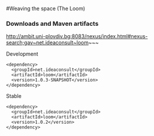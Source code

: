 #Weaving the space (The Loom)

### Downloads and Maven artifacts

 http://ambit.uni-plovdiv.bg:8083/nexus/index.html#nexus-search;gav~net.ideaconsult~loom~~~
 
Development 
````
<dependency>
  <groupId>net.ideaconsult</groupId>
  <artifactId>loom</artifactId>
  <version>1.0.3-SNAPSHOT</version>
</dependency>
````

Stable 
````
<dependency>
  <groupId>net.ideaconsult</groupId>
  <artifactId>loom</artifactId>
  <version>1.0.2</version>
</dependency>
````
